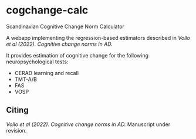 # cogchange-calc
 Scandinavian Cognitive Change Norm Calculator

A webapp implementing the regression-based estimators described in *Vollo et al (2022). Cognitive change norms in AD.*

It provides estimation of cognitive change for the following neuropsychological tests:
* CERAD learning and recall
* TMT-A/B
* FAS
* VOSP

## Citing
*Vollo et al (2022). Cognitive change norms in AD.* Manuscript under revision.
